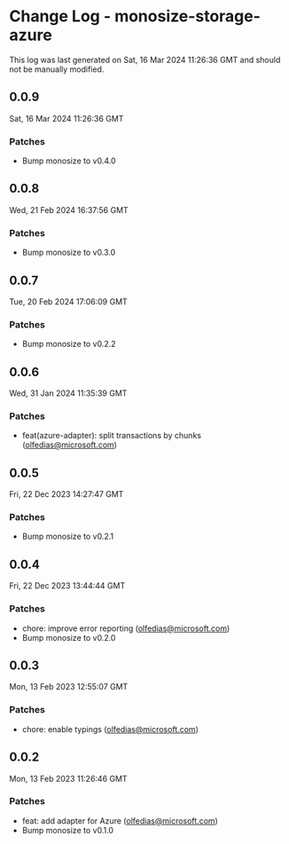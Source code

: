 # Change Log - monosize-storage-azure

This log was last generated on Sat, 16 Mar 2024 11:26:36 GMT and should not be manually modified.

<!-- Start content -->

## 0.0.9

Sat, 16 Mar 2024 11:26:36 GMT

### Patches

- Bump monosize to v0.4.0

## 0.0.8

Wed, 21 Feb 2024 16:37:56 GMT

### Patches

- Bump monosize to v0.3.0

## 0.0.7

Tue, 20 Feb 2024 17:06:09 GMT

### Patches

- Bump monosize to v0.2.2

## 0.0.6

Wed, 31 Jan 2024 11:35:39 GMT

### Patches

- feat(azure-adapter): split transactions by chunks (olfedias@microsoft.com)

## 0.0.5

Fri, 22 Dec 2023 14:27:47 GMT

### Patches

- Bump monosize to v0.2.1

## 0.0.4

Fri, 22 Dec 2023 13:44:44 GMT

### Patches

- chore: improve error reporting (olfedias@microsoft.com)
- Bump monosize to v0.2.0

## 0.0.3

Mon, 13 Feb 2023 12:55:07 GMT

### Patches

- chore: enable typings (olfedias@microsoft.com)

## 0.0.2

Mon, 13 Feb 2023 11:26:46 GMT

### Patches

- feat: add adapter for Azure (olfedias@microsoft.com)
- Bump monosize to v0.1.0
